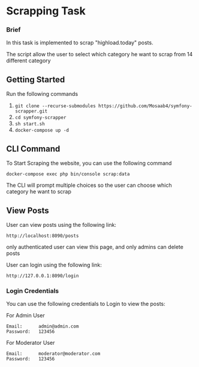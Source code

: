 # Scrapping Task

### Brief
In this task is implemented to scrap "highload.today" posts.

The script allow the user to select which category he want to scrap from 14 different category


## Getting Started
Run the following commands
1. ```git clone --recurse-submodules https://github.com/Mosaab4/symfony-scrapper.git```
2. ```cd symfony-scrapper```
3. ```sh start.sh```
4. ```docker-compose up -d```


## CLI Command

To Start Scraping the website, you can use the following command

```docker-compose exec php bin/console scrap:data```

The CLI will prompt multiple choices so the user can choose which category he want to scrap 


## View Posts

User can view posts using the following link:

```http://localhost:8090/posts```

only authenticated user can view this page, and only admins can delete posts

User can login using the following link:

```http://127.0.0.1:8090/login```

### Login Credentials
You can use the following credentials to Login to view the posts:

For Admin User
```
Email:      admin@admin.com
Password:   123456
```

For Moderator User
```
Email:      moderator@moderator.com
Password:   123456
```



